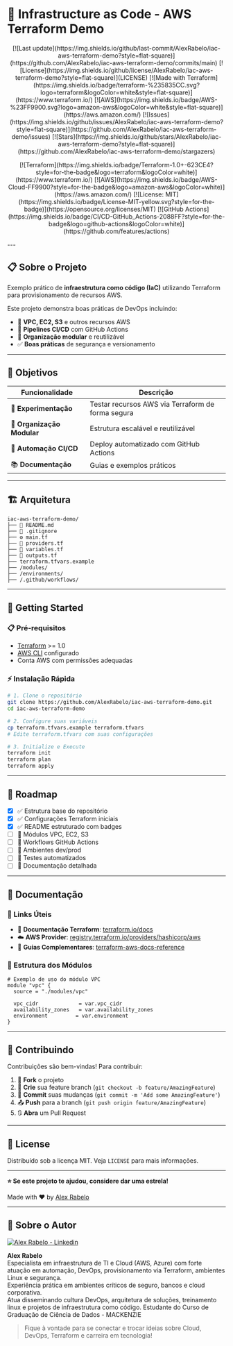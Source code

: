 # 🚀 Infrastructure as Code - AWS Terraform Demo

<p align="center">
[![Last update](https://img.shields.io/github/last-commit/AlexRabelo/iac-aws-terraform-demo?style=flat-square)](https://github.com/AlexRabelo/iac-aws-terraform-demo/commits/main)
[![License](https://img.shields.io/github/license/AlexRabelo/iac-aws-terraform-demo?style=flat-square)](LICENSE)
[![Made with Terraform](https://img.shields.io/badge/terraform-%235835CC.svg?logo=terraform&logoColor=white&style=flat-square)](https://www.terraform.io/)
[![AWS](https://img.shields.io/badge/AWS-%23FF9900.svg?logo=amazon-aws&logoColor=white&style=flat-square)](https://aws.amazon.com/)
[![Issues](https://img.shields.io/github/issues/AlexRabelo/iac-aws-terraform-demo?style=flat-square)](https://github.com/AlexRabelo/iac-aws-terraform-demo/issues)
[![Stars](https://img.shields.io/github/stars/AlexRabelo/iac-aws-terraform-demo?style=flat-square)](https://github.com/AlexRabelo/iac-aws-terraform-demo/stargazers)
</p>
<p align="center">
[![Terraform](https://img.shields.io/badge/Terraform-1.0+-623CE4?style=for-the-badge&logo=terraform&logoColor=white)](https://www.terraform.io/)
[![AWS](https://img.shields.io/badge/AWS-Cloud-FF9900?style=for-the-badge&logo=amazon-aws&logoColor=white)](https://aws.amazon.com/)
[![License: MIT](https://img.shields.io/badge/License-MIT-yellow.svg?style=for-the-badge)](https://opensource.org/licenses/MIT)
[![GitHub Actions](https://img.shields.io/badge/CI/CD-GitHub_Actions-2088FF?style=for-the-badge&logo=github-actions&logoColor=white)](https://github.com/features/actions)
</p>
---

## 📋 Sobre o Projeto

Exemplo prático de **infraestrutura como código (IaC)** utilizando Terraform para provisionamento de recursos AWS.

Este projeto demonstra boas práticas de DevOps incluindo:

- 🔧 **VPC, EC2, S3** e outros recursos AWS
- 🚀 **Pipelines CI/CD** com GitHub Actions  
- 📁 **Organização modular** e reutilizável
- ✅ **Boas práticas** de segurança e versionamento

---

## 🎯 Objetivos

| Funcionalidade | Descrição |
|---------------|-----------|
| 🧪 **Experimentação** | Testar recursos AWS via Terraform de forma segura |
| 📐 **Organização Modular** | Estrutura escalável e reutilizável |
| 🔄 **Automação CI/CD** | Deploy automatizado com GitHub Actions |
| 📚 **Documentação** | Guias e exemplos práticos |

---

## 🏗️ Arquitetura

```
iac-aws-terraform-demo/
├── 📄 README.md
├── 🚫 .gitignore
├── ⚙️ main.tf
├── 🔌 providers.tf
├── 📝 variables.tf
├── 📝 outputs.tf
├── terraform.tfvars.example
├── /modules/
├── /environments/
├── /.github/workflows/

```

---

## 🚀 Getting Started

### 📋 Pré-requisitos

- [Terraform](https://www.terraform.io/downloads.html) >= 1.0
- [AWS CLI](https://aws.amazon.com/cli/) configurado
- Conta AWS com permissões adequadas

### ⚡ Instalação Rápida

```bash
# 1. Clone o repositório
git clone https://github.com/AlexRabelo/iac-aws-terraform-demo.git
cd iac-aws-terraform-demo

# 2. Configure suas variáveis
cp terraform.tfvars.example terraform.tfvars
# Edite terraform.tfvars com suas configurações

# 3. Initialize e Execute
terraform init
terraform plan
terraform apply
```

---

## 🚦 Roadmap

- [x] ✅ Estrutura base do repositório
- [x] ✅ Configurações Terraform iniciais
- [x] ✅ README estruturado com badges
- [ ] 🔄 Módulos VPC, EC2, S3
- [ ] 🔄 Workflows GitHub Actions
- [ ] 🔄 Ambientes dev/prod
- [ ] 🔄 Testes automatizados
- [ ] 🔄 Documentação detalhada

---

## 📖 Documentação

### 🔗 Links Úteis

- 📘 **Documentação Terraform**: [terraform.io/docs](https://www.terraform.io/docs)
- ☁️ **AWS Provider**: [registry.terraform.io/providers/hashicorp/aws](https://registry.terraform.io/providers/hashicorp/aws/latest/docs)
- 🎯 **Guias Complementares**: [terraform-aws-docs-reference](https://github.com/AlexRabelo/terraform-aws-docs-reference)

### 📁 Estrutura dos Módulos

```hcl
# Exemplo de uso do módulo VPC
module "vpc" {
  source = "./modules/vpc"
  
  vpc_cidr             = var.vpc_cidr
  availability_zones   = var.availability_zones
  environment         = var.environment
}
```

---

## 🤝 Contribuindo

Contribuições são bem-vindas! Para contribuir:

1. 🍴 **Fork** o projeto
2. 🌟 **Crie** sua feature branch (`git checkout -b feature/AmazingFeature`)
3. 💾 **Commit** suas mudanças (`git commit -m 'Add some AmazingFeature'`)
4. 📤 **Push** para a branch (`git push origin feature/AmazingFeature`)
5. 🔃 **Abra** um Pull Request

---

## 📄 License

Distribuído sob a licença MIT. Veja `LICENSE` para mais informações.

---

**⭐ Se este projeto te ajudou, considere dar uma estrela!**

Made with ❤️ by [Alex Rabelo](https://github.com/AlexRabelo)

---

## 👤 Sobre o Autor

[![Alex Rabelo - Linkedin](https://img.shields.io/badge/LinkedIn-Perfil-blue?logo=linkedin&logoColor=white&style=flat-square)](https://www.linkedin.com/in/alexrabelo/)

**Alex Rabelo**  
Especialista em infraestrutura de TI e Cloud (AWS, Azure) com forte atuação em automação, DevOps, provisionamento via Terraform, ambientes Linux e segurança.  
Experiência prática em ambientes críticos de seguro, bancos e cloud corporativa.  
Atua disseminando cultura DevOps, arquitetura de soluções, treinamento linux e projetos de infraestrutura como código.
Estudante do Curso de Graduação de Ciência de Dados - MACKENZIE

> Fique à vontade para se conectar e trocar ideias sobre Cloud, DevOps, Terraform e carreira em tecnologia!

